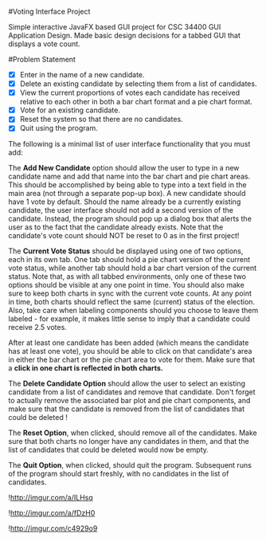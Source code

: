 #Voting Interface Project

Simple interactive JavaFX based GUI project for CSC 34400 GUI Application Design. Made basic design decisions for a tabbed GUI that displays a vote count.

#Problem Statement

-[x] Enter in the name of a new candidate.
-[x] Delete an existing candidate by selecting them from a list of candidates.
-[x] View the current proportions of votes each candidate has received relative to each other in both a bar chart format and a pie chart format.
-[x] Vote for an existing candidate.
-[x] Reset the system so that there are no candidates.
-[x] Quit using the program.

The following is a minimal list of user interface functionality that you must add:

The <b>Add New Candidate</b> option should allow the user to type in a new candidate name and add that name into the bar chart and pie chart areas. This should be accomplished by being able to type into a text field in the main area (not through a separate pop-up box). A new candidate should have 1 vote by default.
Should the name already be a currently existing candidate, the user interface should not add a second version of the candidate. Instead, the program should pop up a dialog box that alerts the user as to the fact that the candidate already exists. Note that the candidate's vote count should NOT be reset to 0 as in the first project!

The <b>Current Vote Status</b> should be displayed using one of two options, each in its own tab. One tab should hold a pie chart version of the current vote status, while another tab should hold a bar chart version of the current status. Note that, as with all tabbed environments, only one of these two options should be visible at any one point in time. You should also make sure to keep both charts in sync with the current vote counts. At any point in time, both charts should reflect the same (current) status of the election. Also, take care when labeling components should you choose to leave them labeled - for example, it makes little sense to imply that a candidate could receive 2.5 votes.

After at least one candidate has been added (which means the candidate has at least one vote), you should be able to click on that candidate's area in either the bar chart or the pie chart area to vote for them. Make sure that a <b>click in one chart is reflected in both charts.</b>

The <b>Delete Candidate Option</b> should allow the user to select an existing candidate from a list of candidates and remove that candidate. Don't forget to actually remove the associated bar plot and pie chart components, and make sure that the candidate is removed from the list of candidates that could be deleted !

The <b>Reset Option</b>, when clicked, should remove all of the candidates. Make sure that both charts no longer have any candidates in them, and that the list of candidates that could be deleted would now be empty.

The <b>Quit Option</b>, when clicked, should quit the program. Subsequent runs of the program should start freshly, with no candidates in the list of candidates.

!http://imgur.com/a/ILHsq

!http://imgur.com/a/fDzH0

!http://imgur.com/c4929o9
